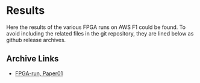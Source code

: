 # Results
Here the results of the various FPGA runs on AWS F1 could be found.
To avoid including the related files in the git repository, they are lined below as github release archives.

## Archive Links
* [FPGA-run, Paper01](https://github.com/salehjg/DeepPoint-V2-FPGA/releases/tag/fpgarun.paper01)